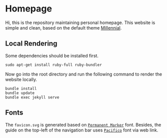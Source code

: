 # Homepage

Hi, this is the repository maintaining personal homepage. This website is simple and clean, based on the default theme [Millennial](https://github.com/LeNPaul/Millennial).

## Local Rendering

Some dependencies should be installed first.

```shell
sudo apt-get install ruby-full ruby-bundler
```

Now go into the root directory and run the following command to render the website locally.

```shell
bundle install
bundle update
bundle exec jekyll serve
```

## Fonts

The `favicon.svg` is generated based on [`Permanent Marker`](https://fonts.google.com/specimen/Permanent+Marker?category=Handwriting&preview.text=E&preview.text_type=custom#standard-styles) font. Besides, the guide on the top-left of the navigation bar uses [`Pacifico`](https://fonts.google.com/specimen/Pacifico?category=Handwriting&preview.text=E&preview.text_type=custom) font via web link.